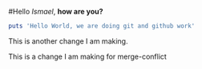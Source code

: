 #Hello *Ismael*, **how are you?**

```ruby
puts 'Hello World, we are doing git and github work'
```
This is another change I am making.

This is a change I am making for merge-conflict

